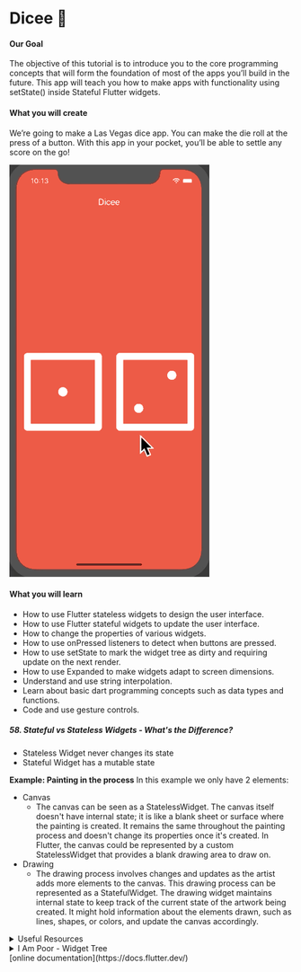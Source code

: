# Dicee 🎲

#### Our Goal
The objective of this tutorial is to introduce you to the core programming concepts that will form the foundation of most of the apps you’ll build in the future. This app will teach you how to make apps with functionality using setState() inside Stateful Flutter widgets.

#### What you will create
We’re going to make a Las Vegas dice app. You can make the die roll at the press of a button. With this app in your pocket, you’ll be able to settle any score on the go!

![Finished App](../general_resources/prj_gifs/dicee-demo.gif)

#### What you will learn
- How to use Flutter stateless widgets to design the user interface.
- How to use Flutter stateful widgets to update the user interface.
- How to change the properties of various widgets.
- How to use onPressed listeners to detect when buttons are pressed.
- How to use setState to mark the widget tree as dirty and requiring update on the next render.
- How to use Expanded to make widgets adapt to screen dimensions.
- Understand and use string interpolation.
- Learn about basic dart programming concepts such as data types and functions.
- Code and use gesture controls.

##### 58. Stateful vs Stateless Widgets - What's the Difference?
- Stateless Widget never changes its state
- Stateful Widget has a mutable state

**Example: Painting in the process**
In this example we only have 2 elements:
- Canvas
  - The canvas can be seen as a StatelessWidget. The canvas itself doesn't have internal state; it is like a blank sheet or surface where the painting is created. It remains the same throughout the painting process and doesn't change its properties once it's created. In Flutter, the canvas could be represented by a custom StatelessWidget that provides a blank drawing area to draw on.
- Drawing
  - The drawing process involves changes and updates as the artist adds more elements to the canvas. This drawing process can be represented as a StatefulWidget. The drawing widget maintains internal state to keep track of the current state of the artwork being created. It might hold information about the elements drawn, such as lines, shapes, or colors, and update the canvas accordingly.

<details>
  <summary>Useful Resources</summary>
   
   1. [New Buttons and Button Themes](https://docs.flutter.dev/release/breaking-changes/buttons)
   2. [TextButton Widget](https://api.flutter.dev/flutter/material/TextButton-class.html)
   3. [ElevatedButton Widget](https://api.flutter.dev/flutter/material/ElevatedButton-class.html)
   4. [OutlinedButton Widget](https://api.flutter.dev/flutter/material/OutlinedButton-class.html)
   5. [Stateless Widget](https://api.flutter.dev/flutter/widgets/StatelessWidget-class.html)
   6. [Stateful Widget](https://api.flutter.dev/flutter/widgets/StatefulWidget-class.html)
   7. [Add interactivity to your Flutter app](https://docs.flutter.dev/ui/interactivity)
   8. [dart:math library](https://api.dart.dev/stable/3.0.7/dart-math/dart-math-library.html)
   9. [Random Class - Randomize Numbers](https://api.flutter.dev/flutter/dart-math/Random-class.html)
   10. [Fixed Len List](https://api.dart.dev/stable/2.13.4/dart-core/List/List.filled.html)

</details>

<details>
  <summary>I Am Poor - Widget Tree</summary>
  <img src="../general_resources/dicee_widget_tree.png" alt="Widget Tree - I Am Rich">

</details>
[online documentation](https://docs.flutter.dev/)
